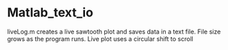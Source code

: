 # Matlab_text_io
liveLog.m creates a live sawtooth plot and saves data in a text file.
File size grows as the program runs.
Live plot uses a circular shift to scroll
